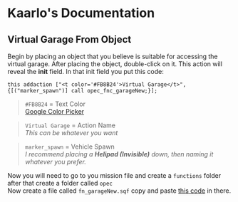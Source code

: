 # Kaarlo's Documentation

## Virtual Garage From Object  
Begin by placing an object that you believe is suitable for accessing the virtual garage.
After placing the object, double-click on it. This action will reveal the **init** field.
In that init field you put this code: 
```
this addaction ["<t color='#FB8B24'>Virtual Garage</t>", {[("marker_spawn")] call opec_fnc_garageNew;}];
```
> `#FB8B24` = Text Color  
> [Google Color Picker](https://g.co/kgs/Xzkhsht)

> `Virtual Garage` = Action Name  
> *This can be whatever you want*

> `marker_spawn` = Vehicle Spawn  
> *I recommend placing a **Helipad (Invisible)** down, then naming it whatever you prefer.*

Now you will need to go to you mission file and create a `functions` folder after that create a folder called `opec`  
Now create a file called `fn_garageNew.sqf` copy and paste [this code]() in there.
